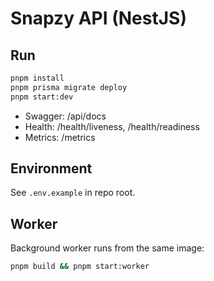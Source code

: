 # Snapzy API (NestJS)

## Run

```bash
pnpm install
pnpm prisma migrate deploy
pnpm start:dev
```

- Swagger: /api/docs
- Health: /health/liveness, /health/readiness
- Metrics: /metrics

## Environment

See `.env.example` in repo root.

## Worker

Background worker runs from the same image:

```bash
pnpm build && pnpm start:worker
```